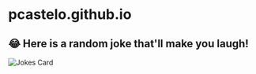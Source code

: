 # pcastelo.github.io
## 😂 Here is a random joke that'll make you laugh!
![Jokes Card](https://readme-jokes.vercel.app/api)
